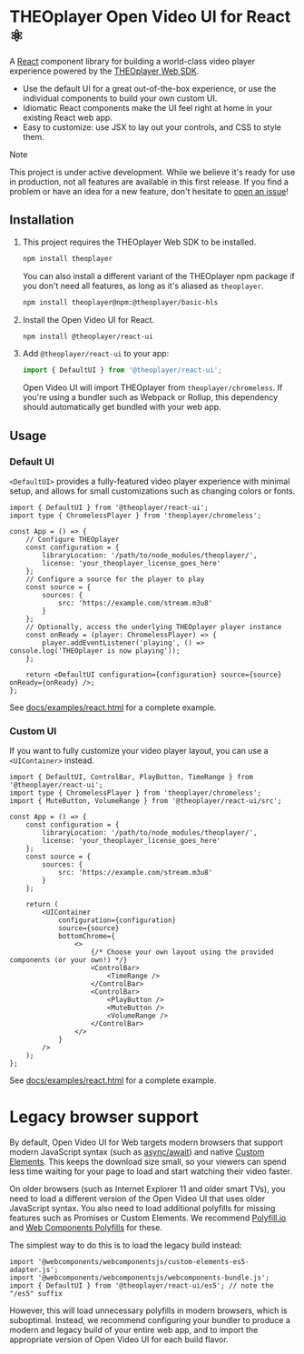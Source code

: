 # THEOplayer Open Video UI for React ⚛️

A [React](https://react.dev/) component library for building a world-class video player experience powered by
the [THEOplayer Web SDK](https://www.theoplayer.com/product/theoplayer).

-   Use the default UI for a great out-of-the-box experience, or use the individual components to build your own custom UI.
-   Idiomatic React components make the UI feel right at home in your existing React web app.
-   Easy to customize: use JSX to lay out your controls, and CSS to style them.

> [!NOTE]  
> This project is under active development. While we believe it's ready for use in production, not all features are available in this first release. If you find a problem or have an idea for a new feature, don't hesitate to [open an issue](https://github.com/THEOplayer/web-ui/issues)!

## Installation

1. This project requires the THEOplayer Web SDK to be installed.
    ```sh
    npm install theoplayer
    ```
    You can also install a different variant of the THEOplayer npm package if you don't need all features, as long as it's aliased as `theoplayer`.
    ```sh
    npm install theoplayer@npm:@theoplayer/basic-hls
    ```
2. Install the Open Video UI for React.
    ```sh
    npm install @theoplayer/react-ui
    ```
3. Add `@theoplayer/react-ui` to your app:
    ```jsx
    import { DefaultUI } from '@theoplayer/react-ui';
    ```
    Open Video UI will import THEOplayer from `theoplayer/chromeless`.
    If you're using a bundler such as Webpack or Rollup, this dependency should automatically get bundled with your web app.

## Usage

### Default UI

`<DefaultUI>` provides a fully-featured video player experience with minimal setup, and allows for small customizations such as changing colors or fonts.

```tsx
import { DefaultUI } from '@theoplayer/react-ui';
import type { ChromelessPlayer } from 'theoplayer/chromeless';

const App = () => {
    // Configure THEOplayer
    const configuration = {
        libraryLocation: '/path/to/node_modules/theoplayer/',
        license: 'your_theoplayer_license_goes_here'
    };
    // Configure a source for the player to play
    const source = {
        sources: {
            src: 'https://example.com/stream.m3u8'
        }
    };
    // Optionally, access the underlying THEOplayer player instance
    const onReady = (player: ChromelessPlayer) => {
        player.addEventListener('playing', () => console.log('THEOplayer is now playing'));
    };

    return <DefaultUI configuration={configuration} source={source} onReady={onReady} />;
};
```

See [docs/examples/react.html](https://github.com/THEOplayer/web-ui/blob/main/docs/examples/react.html) for a complete example.

### Custom UI

If you want to fully customize your video player layout, you can use a `<UIContainer>` instead.

```tsx
import { DefaultUI, ControlBar, PlayButton, TimeRange } from '@theoplayer/react-ui';
import type { ChromelessPlayer } from 'theoplayer/chromeless';
import { MuteButton, VolumeRange } from '@theoplayer/react-ui/src';

const App = () => {
    const configuration = {
        libraryLocation: '/path/to/node_modules/theoplayer/',
        license: 'your_theoplayer_license_goes_here'
    };
    const source = {
        sources: {
            src: 'https://example.com/stream.m3u8'
        }
    };

    return (
        <UIContainer
            configuration={configuration}
            source={source}
            bottomChrome={
                <>
                    {/* Choose your own layout using the provided components (or your own!) */}
                    <ControlBar>
                        <TimeRange />
                    </ControlBar>
                    <ControlBar>
                        <PlayButton />
                        <MuteButton />
                        <VolumeRange />
                    </ControlBar>
                </>
            }
        />
    );
};
```

See [docs/examples/react.html](https://github.com/THEOplayer/web-ui/blob/main/docs/examples/react.html) for a complete example.

# Legacy browser support

By default, Open Video UI for Web targets modern browsers that support modern JavaScript syntax (such as [async/await](https://caniuse.com/async-functions)) and native [Custom Elements](https://caniuse.com/custom-elementsv1). This keeps the download size small, so your viewers can spend less time waiting for your page to load and start watching their video faster.

On older browsers (such as Internet Explorer 11 and older smart TVs), you need to load a different version of the Open Video UI that uses older JavaScript syntax. You also need to load additional polyfills for missing features such as Promises or Custom Elements. We recommend [Polyfill.io](https://polyfill.io/) and [Web Components Polyfills](https://github.com/webcomponents/polyfills) for these.

The simplest way to do this is to load the legacy build instead:

```tsx
import '@webcomponents/webcomponentsjs/custom-elements-es5-adapter.js';
import '@webcomponents/webcomponentsjs/webcomponents-bundle.js';
import { DefaultUI } from '@theoplayer/react-ui/es5'; // note the "/es5" suffix
```

However, this will load unnecessary polyfills in modern browsers, which is suboptimal. Instead, we recommend configuring your bundler to produce a modern and legacy build of your entire web app, and to import the appropriate version of Open Video UI for each build flavor.
